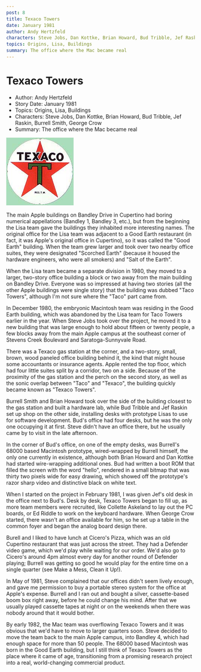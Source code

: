 ```yaml
---
post: 8
title: Texaco Towers
date: January 1981
author: Andy Hertzfeld
characters: Steve Jobs, Dan Kottke, Brian Howard, Bud Tribble, Jef Raskin, Burrell Smith, George Crow
topics: Origins, Lisa, Buildings
summary: The office where the Mac became real
---
```


# Texaco Towers
* Author: Andy Hertzfeld
* Story Date: January 1981
* Topics: Origins, Lisa, Buildings
* Characters: Steve Jobs, Dan Kottke, Brian Howard, Bud Tribble, Jef Raskin, Burrell Smith, George Crow
* Summary: The office where the Mac became real

![](images/Macintosh/texaco.jpg) 

    
The main Apple buildings on Bandley Drive in Cupertino had boring numerical appellations (Bandley 1, Bandley 3, etc.), but from the beginning the Lisa team gave the buildings they inhabited more interesting names.  The original office for the Lisa team was adjacent to a Good Earth restaurant (in fact, it was Apple's original office in Cupertino), so it was called the "Good Earth" building.  When the team grew larger and took over two nearby office suites, they were designated "Scorched Earth" (because it housed the hardware engineers, who were all smokers) and "Salt of the Earth".


When the Lisa team became a separate division in 1980, they moved to a larger, two-story office building a block or two away from the main building on Bandley Drive.  Everyone was so impressed at having two stories (all the other Apple buildings were single story) that the building was dubbed "Taco Towers", although I'm not sure where the "Taco" part came from.

In December 1980, the embryonic Macintosh team was residing in the Good Earth building, which was abandoned by the Lisa team for Taco Towers earlier in the year.  When Steve Jobs took over the project, he moved it to a new building that was large enough to hold about fifteen or twenty people, a few blocks away from the main Apple campus at the southeast corner of Stevens Creek Boulevard and Saratoga-Sunnyvale Road.

There was a Texaco gas station at the corner, and a two-story, small, brown, wood paneled office building behind it, the kind that might house some accountants or insurance agents.  Apple rented the top floor, which had four little suites split by a corridor, two on a side.   Because of the proximity of the gas station and the perch on the second story, as well as the sonic overlap between "Taco" and "Texaco", the building quickly became known as "Texaco Towers".

Burrell Smith and Brian Howard took over the side of the building closest to the gas station and built a hardware lab, while Bud Tribble and Jef Raskin set up shop on the other side, installing desks with prototype Lisas to use for software development.  Bud's office had four desks, but he was the only one occupying it at first.   Steve didn't have an office there, but he usually came by to visit in the late afternoon.

 In the corner of Bud's office, on one of the empty desks, was Burrell's 68000 based Macintosh prototype, wired-wrapped by Burrell himself, the only one currently in existence, although both Brian Howard and Dan Kottke had started wire-wrapping additional ones.   Bud had written a boot ROM that filled the screen with the word "hello", rendered in a small bitmap that was thirty two pixels wide for easy drawing, which showed off the prototype's razor sharp video and distinctive black on white text.

When I started on the project in February 1981, I was given Jef's old desk in the office next to Bud's.  Desk by desk, Texaco Towers began to fill up, as more team members were recruited, like Collette Askeland to lay out the PC boards, or Ed Riddle to work on the keyboard hardware.  When George Crow started, there wasn't an office available for him, so he set up a table in the common foyer and began the analog board design there.

Burell and I liked to have lunch at Cicero's Pizza, which was an old Cupertino restaurant that was just across the street.  They had a Defender video game, which we'd play while waiting for our order.   We'd also go to Cicero's around 4pm almost every day for another round of Defender playing; Burrell was getting so good he would play for the entire time on a single quarter (see Make a Mess, Clean it Up!).

In May of 1981, Steve complained that our offices didn't seem lively enough, and gave me permission to buy a portable stereo system for the office at Apple's expense.  Burrell and I ran out and bought a silver, cassette-based boom box right away, before he could change his mind.   After that we usually played cassette tapes at night or on the weekends when there was nobody around that it would bother.

By early 1982, the Mac team was overflowing Texaco Towers and it was obvious that we'd have to move to larger quarters soon.   Steve decided to move the team back to the main Apple campus, into Bandley 4, which had enough space for more than 50 people.   The 68000 based Macintosh was born in the Good Earth building, but I still think of Texaco Towers as the place where it came of age, transitioning from a promising research project into a real, world-changing commercial product.


